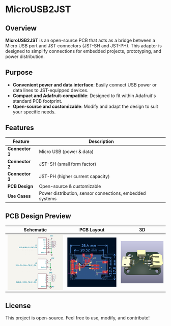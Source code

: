 # MicroUSB2JST

## Overview
**MicroUSB2JST** is an open-source PCB that acts as a bridge between a Micro USB port and JST connectors (JST-SH and JST-PH). This adapter is designed to simplify connections for embedded projects, prototyping, and power distribution.

## Purpose
- **Convenient power and data interface**: Easily connect USB power or data lines to JST-equipped devices.
- **Compact and Adafruit-compatible**: Designed to fit within Adafruit's standard PCB footprint.
- **Open-source and customizable**: Modify and adapt the design to suit your specific needs.

## Features
| Feature         | Description |
|----------------|-------------|
| **Connector 1** | Micro USB (power & data) |
| **Connector 2** | JST-SH (small form factor) |
| **Connector 3** | JST-PH (higher current capacity) |
| **PCB Design**  | Open-source & customizable |
| **Use Cases**   | Power distribution, sensor connections, embedded systems |

## PCB Design Preview
| Schematic | PCB Layout | 3D |
|-----------|-----------|-----------|
| ![Schematic](images/schematic.png) | ![PCB Layout](images/pcb_layout.png) | ![3D](images/3d.png) |

## License
This project is open-source. Feel free to use, modify, and contribute!

